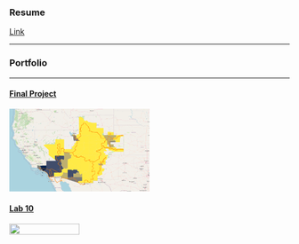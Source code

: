 
### Resume
[Link](cv.md) <br/>

---

### Portfolio
---

#### [Final Project](/finalproj/index.md) <br/>
<img src="./images/thumbnail.png" width = "50%" height = "50%"/>


#### [Lab 10](/LAB10/index.html) <br/>
<img src="./images/lab 10 thum.JPG" width = "50%" height = "50%"/>




